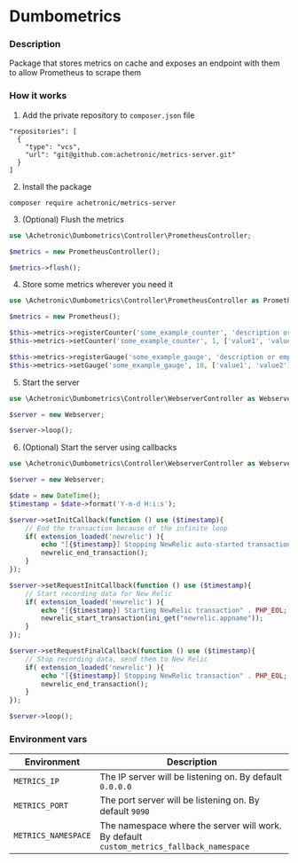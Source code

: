 # Dumbometrics

### Description
Package that stores metrics on cache and exposes an endpoint with them 
to allow Prometheus to scrape them

### How it works
1. Add the private repository to `composer.json` file
```text
"repositories": [
  {
    "type": "vcs",
    "url": "git@github.com:achetronic/metrics-server.git"
  }
]
```

2. Install the package
```text
composer require achetronic/metrics-server
```

3. (Optional) Flush the metrics
```php
use \Achetronic\Dumbometrics\Controller\PrometheusController;

$metrics = new PrometheusController();

$metrics->flush();
```

4. Store some metrics wherever you need it
```php
use \Achetronic\Dumbometrics\Controller\PrometheusController as Prometheus;

$metrics = new Prometheus();

$this->metrics->registerCounter('some_example_counter', 'description or empty', ['label1', 'label2']);
$this->metrics->setCounter('some_example_counter', 1, ['value1', 'value2']);

$this->metrics->registerGauge('some_example_gauge', 'description or empty', ['label1', 'label2']);
$this->metrics->setGauge('some_example_gauge', 10, ['value1', 'value2']);

```

5. Start the server 
```php
use \Achetronic\Dumbometrics\Controller\WebserverController as Webserver;

$server = new Webserver;

$server->loop();
```

6. (Optional) Start the server using callbacks
```php
use \Achetronic\Dumbometrics\Controller\WebserverController as Webserver;

$server = new Webserver;

$date = new DateTime();
$timestamp = $date->format('Y-m-d H:i:s');

$server->setInitCallback(function () use ($timestamp){
    // End the transaction because of the infinite loop
    if( extension_loaded('newrelic') ){
        echo "[{$timestamp}] Stopping NewRelic auto-started transaction" . PHP_EOL;
        newrelic_end_transaction();
    }
});

$server->setRequestInitCallback(function () use ($timestamp){
    // Start recording data for New Relic
    if( extension_loaded('newrelic') ){
        echo "[{$timestamp}] Starting NewRelic transaction" . PHP_EOL;
        newrelic_start_transaction(ini_get("newrelic.appname"));
    }
});

$server->setRequestFinalCallback(function () use ($timestamp){
    // Stop recording data, send them to New Relic
    if( extension_loaded('newrelic') ){
        echo "[{$timestamp}] Stopping NewRelic transaction" . PHP_EOL;
        newrelic_end_transaction();
    }
});

$server->loop();
```

### Environment vars
| Environment | Description |
|---|---|
| `METRICS_IP` | The IP server will be listening on. By default `0.0.0.0` |
| `METRICS_PORT` | The port server will be listening on. By default `9090` |
| `METRICS_NAMESPACE` | The namespace where the server will work. By default `custom_metrics_fallback_namespace` |
